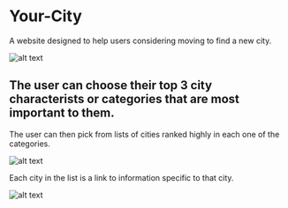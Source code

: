# Your-City
A website designed to help users considering moving to find a new city.

![alt text](https://github.com/thayes3116/Your-City/blob/master/readmeimages/landing.png)

The user can choose their top 3 city characterists or categories that are most important to them. 
----
The user can then pick from lists of cities ranked highly in each one of the categories.

![alt text](https://github.com/thayes3116/Your-City/blob/master/readmeimages/citylist.png)

Each city in the list is a link to information specific to that city.

![alt text](https://github.com/thayes3116/Your-City/blob/master/readmeimages/history.png)
